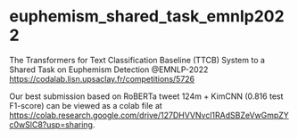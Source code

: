 # euphemism_shared_task_emnlp2022
The Transformers for Text Classification Baseline (TTCB) System to a Shared Task on Euphemism Detection @EMNLP-2022
https://codalab.lisn.upsaclay.fr/competitions/5726

Our best submission based on RoBERTa tweet 124m + KimCNN (0.816 test F1-score) can be viewed as a colab file at https://colab.research.google.com/drive/127DHVVNvcl1RAdSBZeVwGmpZYc0wSlC8?usp=sharing.
